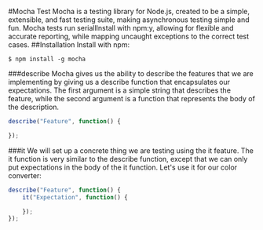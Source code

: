 #Mocha Test
Mocha is a testing library for Node.js, created to be a simple, extensible, and fast testing suite, making asynchronous testing simple and fun. Mocha tests run seriallInstall with npm:y, allowing for flexible and accurate reporting, while mapping uncaught exceptions to the correct test cases.
##Installation
Install with npm:
```
$ npm install -g mocha
```
###describe
Mocha gives us the ability to describe the features that we are implementing by giving us a describe function that encapsulates our expectations. The first argument is a simple string that describes the feature, while the second argument is a function that represents the body of the description.
```javascript
describe("Feature", function() {

});
```
###it
We will set up a concrete thing we are testing using the it feature. The it function is very similar to the describe function, except that we can only put expectations in the body of the it function. Let's use it for our color converter:
```javascript
describe("Feature", function() {
    it("Expectation", function() {

    });
});
```
